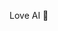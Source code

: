 Love AI 🤖

<!---
jibakinga/jibakinga is a ✨ special ✨ repository because its `README.md` (this file) appears on your GitHub profile.
You can click the Preview link to take a look at your changes.
--->
